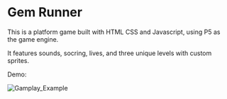 # Gem Runner

This is a platform game built with HTML CSS and Javascript, using P5 as the game engine.

It features sounds, socring, lives, and three unique levels with custom sprites.

Demo:

![Gamplay_Example](https://github.com/YounisSalma/Gem-Runner/assets/57214438/3e60f998-ce99-40ed-a6a0-b9acd7565938)
